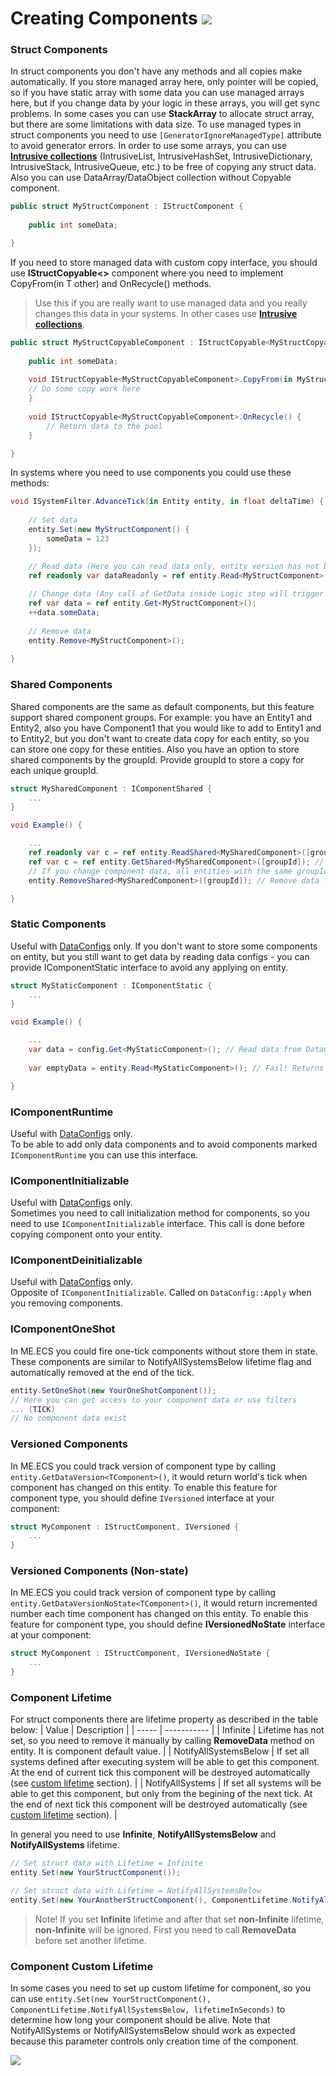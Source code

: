 # Creating Components [![](Logo-Tiny.png)](/../../#glossary)

### Struct Components

In struct components you don't have any methods and all copies make automatically.
If you store managed array here, only pointer will be copied, so if you have static array with some data you can use managed arrays here, but if you change data by your logic in these arrays, you will get sync problems. In some cases you can use **StackArray** to allocate struct array, but there are some limitations with data size. To use managed types in struct components you need to use ```[GeneratorIgnoreManagedType]``` attribute to avoid generator errors.
In order to use some arrays, you can use [**Intrusive collections**](https://github.com/chromealex/ecs-submodule/tree/master/ECS/Core/Collections/Intrusive) (IntrusiveList, IntrusiveHashSet, IntrusiveDictionary, IntrusiveStack, IntrusiveQueue, etc.) to be free of copying any struct data. Also you can use DataArray<T>/DataObject<T> collection without Copyable component.

```csharp
public struct MyStructComponent : IStructComponent {
        
    public int someData;

}
```

If you need to store managed data with custom copy interface, you should use **IStructCopyable<>** component where you need to implement CopyFrom(in T other) and OnRecycle() methods.
> Use this if you are really want to use managed data and you really changes this data in your systems. In other cases use [**Intrusive collections**](https://github.com/chromealex/ecs-submodule/tree/master/ECS/Core/Collections/Intrusive).
```csharp
public struct MyStructCopyableComponent : IStructCopyable<MyStructCopyableComponent> {
        
    public int someData;
    
    void IStructCopyable<MyStructCopyableComponent>.CopyFrom(in MyStructCopyableComponent other) {
	// Do some copy work here
    }
    
    void IStructCopyable<MyStructCopyableComponent>.OnRecycle() {
    	// Return data to the pool
    }

}
```

In systems where you need to use components you could use these methods:
```csharp
void ISystemFilter.AdvanceTick(in Entity entity, in float deltaTime) {
      
    // Set data
    entity.Set(new MyStructComponent() {
    	someData = 123
    });

    // Read data (Here you can read data only, entity version has not been changed)
    ref readonly var dataReadonly = ref entity.Read<MyStructComponent>();
    
    // Change data (Any call of GetData inside Logic step will trigger entity version to change)
    ref var data = ref entity.Get<MyStructComponent>();
    ++data.someData;
    
    // Remove data
    entity.Remove<MyStructComponent>();
    
}
```

### Shared Components

Shared components are the same as default components, but this feature support shared component groups.
For example: you have an Entity1 and Entity2, also you have Component1 that you would like to add to Entity1 and to Entity2, but you don't want to create data copy for each entity, so you can store one copy for these entities.
Also you have an option to store shared components by the groupId. Provide groupId to store a copy for each unique groupId.

```csharp
struct MySharedComponent : IComponentShared {
    ...
}

void Example() {

    ...
    ref readonly var c = ref entity.ReadShared<MySharedComponent>([groupId]); // Read data if exist
    ref var c = ref entity.GetShared<MySharedComponent>([groupId]); // Get or create data for this entity
    // If you change component data, all entities with the same groupId will be changed
    entity.RemoveShared<MySharedComponent>([groupId]); // Remove data for this entity

}
```

### Static Components

Useful with [DataConfigs](https://github.com/chromealex/ecs/blob/master/Docs/DataConfig-Readme.md) only.
If you don't want to store some components on entity, but you still want to get data by reading data configs - you can provide IComponentStatic interface to avoid any applying on entity.

```csharp
struct MyStaticComponent : IComponentStatic {
    ...
}

void Example() {

    ...
    var data = config.Get<MyStaticComponent>(); // Read data from DataConfig
    
    var emptyData = entity.Read<MyStaticComponent>(); // Fail! Returns an empty data

}
```

### IComponentRuntime

Useful with [DataConfigs](https://github.com/chromealex/ecs/blob/master/Docs/DataConfig-Readme.md) only.<br>
To be able to add only data components and to avoid components marked ```IComponentRuntime``` you can use this interface.

### IComponentInitializable

Useful with [DataConfigs](https://github.com/chromealex/ecs/blob/master/Docs/DataConfig-Readme.md) only.<br>
Sometimes you need to call initialization method for components, so you need to use ```IComponentInitializable``` interface. This call is done before copying component onto your entity.

### IComponentDeinitializable
	
Useful with [DataConfigs](https://github.com/chromealex/ecs/blob/master/Docs/DataConfig-Readme.md) only.<br>
Opposite of ```IComponentInitializable```. Called on ```DataConfig::Apply``` when you removing components.
	
### IComponentOneShot

In ME.ECS you could fire one-tick components without store them in state.<br>
These components are similar to NotifyAllSystemsBelow lifetime flag and automatically removed at the end of the tick.
		
```csharp
entity.SetOneShot(new YourOneShotComponent());
// Here you can get access to your component data or use filters
... (TICK)
// No component data exist
```

### Versioned Components

In ME.ECS you could track version of component type by calling ```entity.GetDataVersion<TComponent>()```, it would return world's tick when component has changed on this entity. To enable this feature for component type, you should define ```IVersioned``` interface at your component:
	
```csharp
struct MyComponent : IStructComponent, IVersioned {
    ...
}
```

### Versioned Components (Non-state)

In ME.ECS you could track version of component type by calling ```entity.GetDataVersionNoState<TComponent>()```, it would return incremented number each time component has changed on this entity. To enable this feature for component type, you should define **IVersionedNoState** interface at your component:
	
```csharp
struct MyComponent : IStructComponent, IVersionedNoState {
    ...
}
```

### Component Lifetime

For struct components there are lifetime property as described in the table below:
| Value | Description |
| ----- | ----------- |
| Infinite | Lifetime has not set, so you need to remove it manually by calling **RemoveData** method on entity. It is component default value. |
| NotifyAllSystemsBelow | If set all systems defined after executing system will be able to get this component. At the end of current tick this component will be destroyed automatically (see [custom lifetime](https://github.com/chromealex/ecs/blob/master/Docs/Manual-CreatingComponents.md#component-custom-lifetime) section). |
| NotifyAllSystems | If set all systems will be able to get this component, but only from the begining of the next tick. At the end of next tick this component will be destroyed automatically (see [custom lifetime](https://github.com/chromealex/ecs/blob/master/Docs/Manual-CreatingComponents.md#component-custom-lifetime) section). |

In general you need to use **Infinite**, **NotifyAllSystemsBelow** and **NotifyAllSystems** lifetime.
```csharp
// Set struct data with Lifetime = Infinite
entity.Set(new YourStructComponent());

// Set struct data with Lifetime = NotifyAllSystemsBelow
entity.Set(new YourAnotherStructComponent(), ComponentLifetime.NotifyAllSystemsBelow);
```

> Note! If you set **Infinite** lifetime and after that set **non-Infinite** lifetime, **non-Infinite** will be ignored. First you need to call **RemoveData** before set another lifetime.

### Component Custom Lifetime

In some cases you need to set up custom lifetime for component, so you can use ```entity.Set(new YourStructComponent(), ComponentLifetime.NotifyAllSystemsBelow, lifetimeInSeconds)``` to determine how long your component should be alive. Note that NotifyAllSystems or NotifyAllSystemsBelow should work as expected because this parameter controls only creation time of the component.
        
[![](Footer.png)](/../../#glossary)
